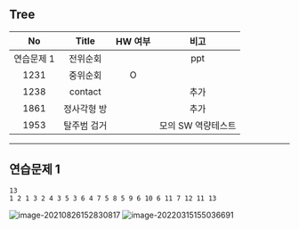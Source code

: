 ## Tree

|     No     |    Title    | HW 여부 |        비고        |
| :--------: | :---------: | :-----: | :----------------: |
| 연습문제 1 |  전위순회   |         |        ppt         |
|    1231    |  중위순회   |    O    |                    |
|    1238    |   contact   |         |        추가        |
|    1861    | 정사각형 방 |         |        추가        |
|    1953    | 탈주범 검거 |         | 모의 SW 역량테스트 |



---



## 연습문제 1

```
13
1 2 1 3 2 4 3 5 3 6 4 7 5 8 5 9 6 10 6 11 7 12 11 13
```

![image-20210826152830817](0316_tree.assets/image-20210826152830817.png)
![image-20220315155036691](0316_tree.assets/image-20220315155036691.png)

